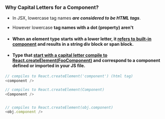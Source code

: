 ### Why Capital Letters for a Component?

- In JSX, lowercase tag names **_are considered to be HTML tags_**.
- However lowercase **tag names with a dot (property) aren't**

- #### When an element type starts with a lower letter, it <ins>refers to built-in component</ins> and results in a string div block or span block.

- #### Type that <ins>start with a capital letter compile to React.createElement(FooComponent)</ins> and correspond to a component defined or imported in your JS file.

```js
// compiles to React.createElement('component') (html tag)
<component />

// compiles to React.createElement(Component)
<Component />


// compiles to React.createElement(obj.component)
<obj.component />
```
